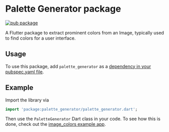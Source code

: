 # Palette Generator package

[![pub package](https://img.shields.io/pub/v/palette_generator.svg)](
https://pub.dartlang.org/packages/palette_generator)

A Flutter package to extract prominent colors from an Image, typically used to
find colors for a user interface.

## Usage
To use this package, add `palette_generator` as a
[dependency in your pubspec.yaml file](https://flutter.io/platform-plugins/).

## Example

Import the library via
``` dart
import 'package:palette_generator/palette_generator.dart';
```

Then use the `PaletteGenerator` Dart class in your code. To see how this is done,
check out the [image_colors example app](example/README.md).
